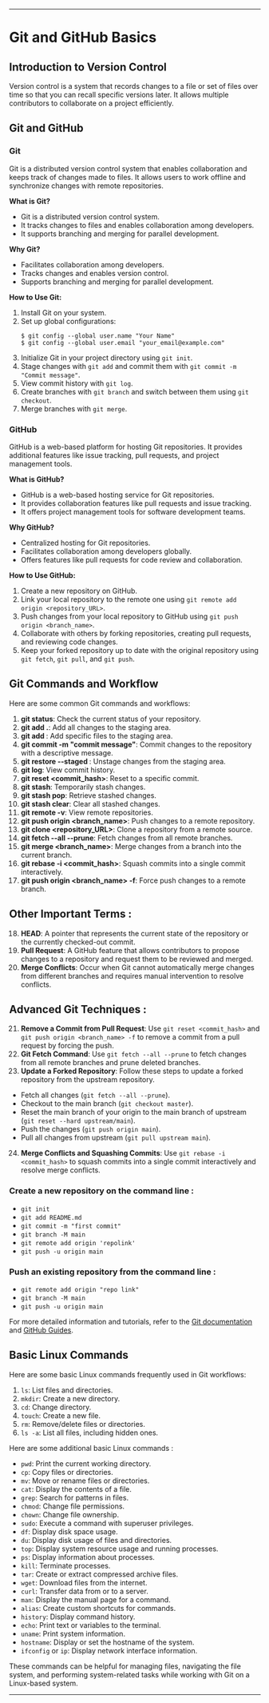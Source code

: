 
---

# Git and GitHub Basics

## Introduction to Version Control

Version control is a system that records changes to a file or set of files over time so that you can recall specific versions later. It allows multiple contributors to collaborate on a project efficiently.

## Git and GitHub

### Git

Git is a distributed version control system that enables collaboration and keeps track of changes made to files. It allows users to work offline and synchronize changes with remote repositories.

**What is Git?**
- Git is a distributed version control system.
- It tracks changes to files and enables collaboration among developers.
- It supports branching and merging for parallel development.

**Why Git?**
- Facilitates collaboration among developers.
- Tracks changes and enables version control.
- Supports branching and merging for parallel development.

**How to Use Git:**
1. Install Git on your system.
2. Set up global configurations:
    ```
    $ git config --global user.name "Your Name"
    $ git config --global user.email "your_email@example.com"
    ```
3. Initialize Git in your project directory using `git init`.
4. Stage changes with `git add` and commit them with `git commit -m "Commit message"`.
5. View commit history with `git log`.
6. Create branches with `git branch` and switch between them using `git checkout`.
7. Merge branches with `git merge`.

### GitHub

GitHub is a web-based platform for hosting Git repositories. It provides additional features like issue tracking, pull requests, and project management tools.

**What is GitHub?**
- GitHub is a web-based hosting service for Git repositories.
- It provides collaboration features like pull requests and issue tracking.
- It offers project management tools for software development teams.

**Why GitHub?**
- Centralized hosting for Git repositories.
- Facilitates collaboration among developers globally.
- Offers features like pull requests for code review and collaboration.

**How to Use GitHub:**
1. Create a new repository on GitHub.
2. Link your local repository to the remote one using `git remote add origin <repository_URL>`.
3. Push changes from your local repository to GitHub using `git push origin <branch_name>`.
4. Collaborate with others by forking repositories, creating pull requests, and reviewing code changes.
5. Keep your forked repository up to date with the original repository using `git fetch`, `git pull`, and `git push`.

## Git Commands and Workflow

Here are some common Git commands and workflows:

1. **git status**: Check the current status of your repository.
2. **git add .**: Add all changes to the staging area.
3. **git add <file>**: Add specific files to the staging area.
4. **git commit -m "commit message"**: Commit changes to the repository with a descriptive message.
5. **git restore --staged <file>**: Unstage changes from the staging area.
6. **git log**: View commit history.
7. **git reset <commit_hash>**: Reset to a specific commit.
8. **git stash**: Temporarily stash changes.
9. **git stash pop**: Retrieve stashed changes.
10. **git stash clear**: Clear all stashed changes.
11. **git remote -v**: View remote repositories.
12. **git push origin <branch_name>**: Push changes to a remote repository.
13. **git clone <repository_URL>**: Clone a repository from a remote source.
14. **git fetch --all --prune**: Fetch changes from all remote branches.
15. **git merge <branch_name>**: Merge changes from a branch into the current branch.
16. **git rebase -i <commit_hash>**: Squash commits into a single commit interactively.
17. **git push origin <branch_name> -f**: Force push changes to a remote branch.

## Other Important Terms :

18. **HEAD**: A pointer that represents the current state of the repository or the currently checked-out commit.
19. **Pull Request**: A GitHub feature that allows contributors to propose changes to a repository and request them to be reviewed and merged.
20. **Merge Conflicts**: Occur when Git cannot automatically merge changes from different branches and requires manual intervention to resolve conflicts.

## Advanced Git Techniques :

21. **Remove a Commit from Pull Request**: Use `git reset <commit_hash>` and `git push origin <branch_name> -f` to remove a commit from a pull request by forcing the push.
22. **Git Fetch Command**: Use `git fetch --all --prune` to fetch changes from all remote branches and prune deleted branches.
23. **Update a Forked Repository**: Follow these steps to update a forked repository from the upstream repository.

-  Fetch all changes (`git fetch --all --prune`).
-  Checkout to the main branch (`git checkout master`).
-  Reset the main branch of your origin to the main branch of upstream (`git reset --hard upstream/main`).
-  Push the changes (`git push origin main`).
-  Pull all changes from upstream (`git pull upstream main`).

24. **Merge Conflicts and Squashing Commits**: Use `git rebase -i <commit_hash>` to squash commits into a single commit interactively and resolve merge conflicts.

### Create a new repository on the command line :
- `git init`
- `git add README.md`
- `git commit -m "first commit"`
- `git branch -M main`
- `git remote add origin 'repolink'`
- `git push -u origin main`

### Push an existing repository from the command line :
- `git remote add origin "repo link"`
- `git branch -M main`
- `git push -u origin main`


For more detailed information and tutorials, refer to the [Git documentation](https://git-scm.com/doc) and [GitHub Guides](https://guides.github.com/).

## Basic Linux Commands

Here are some basic Linux commands frequently used in Git workflows:

1. `ls`: List files and directories.
2. `mkdir`: Create a new directory.
3. `cd`: Change directory.
4. `touch`: Create a new file.
5. `rm`: Remove/delete files or directories.
6. `ls -a`: List all files, including hidden ones.

Here are some additional basic Linux commands :
- `pwd`: Print the current working directory.
- `cp`: Copy files or directories.
- `mv`: Move or rename files or directories.
- `cat`: Display the contents of a file.
- `grep`: Search for patterns in files.
- `chmod`: Change file permissions.
- `chown`: Change file ownership.
- `sudo`: Execute a command with superuser privileges.
- `df`: Display disk space usage.
- `du`: Display disk usage of files and directories.
- `top`: Display system resource usage and running processes.
- `ps`: Display information about processes.
- `kill`: Terminate processes.
- `tar`: Create or extract compressed archive files.
- `wget`: Download files from the internet.
- `curl`: Transfer data from or to a server.
- `man`: Display the manual page for a command.
- `alias`: Create custom shortcuts for commands.
- `history`: Display command history.
- `echo`: Print text or variables to the terminal.
- `uname`: Print system information.
- `hostname`: Display or set the hostname of the system.
- `ifconfig` or `ip`: Display network interface information.

These commands can be helpful for managing files, navigating the file system, and performing system-related tasks while working with Git on a Linux-based system.

---
